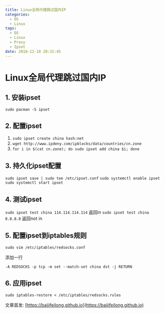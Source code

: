 ```yaml
---
title: Linux全局代理跳过国内IP
categories:
  - OS
  - Linux
tags:
  - OS
  - Linux
  - Proxy
  - Ipset
date: 2018-12-10 20:31:45
---
```


# Linux全局代理跳过国内IP

## 1. 安装ipset

`sudo pacman -S ipset`

## 2. 配置ipset

1. `sudo ipset create china hash:net`
2. `wget http://www.ipdeny.com/ipblocks/data/countries/cn.zone`
3. `for i in $(cat cn.zone); do sudo ipset add china $i; done`

## 3. 持久化ipset配置

`sudo ipset save | sudo tee /etc/ipset.conf`
`sudo systemctl enable ipset`
`sudo systemctl start ipset`

## 4. 测试ipset

`sudo ipset test china 114.114.114.114` 返回in
`sudo ipset test china 8.8.8.8` 返回not in

## 5. 配置ipset到iptables规则

`sudo vim /etc/iptables/redsocks.conf`

添加一行

`-A REDSOCKS -p tcp -m set --match-set china dst -j RETURN`

## 6. 应用ipset

`sudo iptables-restore < /etc/iptables/redsocks.rules`

文章首发: [https://baijifeilong.github.io](https://baijifeilong.github.io)
